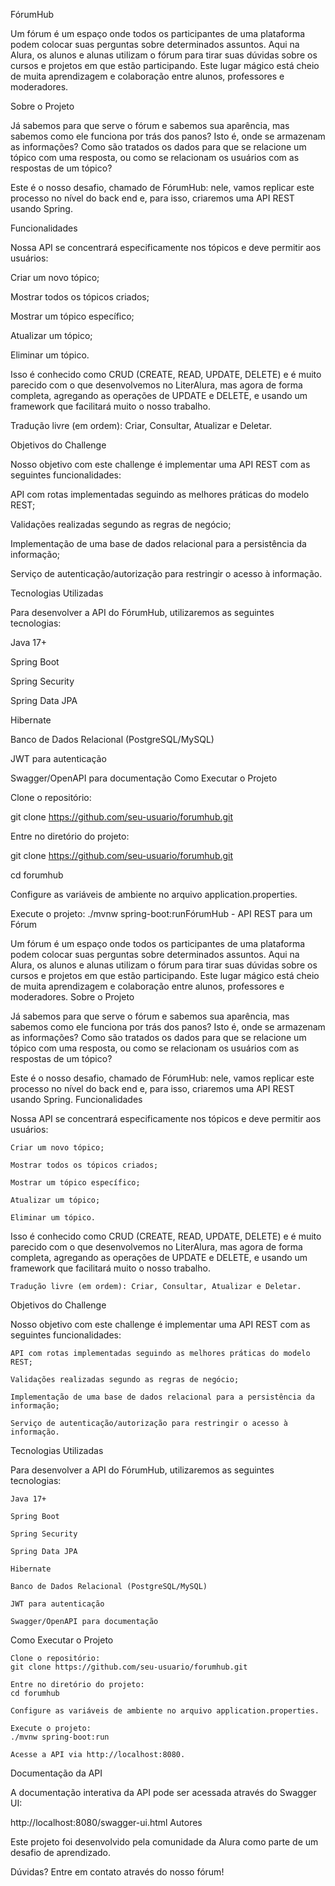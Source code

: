FórumHub

Um fórum é um espaço onde todos os participantes de uma plataforma podem colocar suas perguntas sobre determinados assuntos. Aqui na Alura, os alunos e alunas utilizam o fórum para tirar suas dúvidas sobre os cursos e projetos em que estão participando. Este lugar mágico está cheio de muita aprendizagem e colaboração entre alunos, professores e moderadores.

Sobre o Projeto

Já sabemos para que serve o fórum e sabemos sua aparência, mas sabemos como ele funciona por trás dos panos? Isto é, onde se armazenam as informações? Como são tratados os dados para que se relacione um tópico com uma resposta, ou como se relacionam os usuários com as respostas de um tópico?

Este é o nosso desafio, chamado de FórumHub: nele, vamos replicar este processo no nível do back end e, para isso, criaremos uma API REST usando Spring.

Funcionalidades

Nossa API se concentrará especificamente nos tópicos e deve permitir aos usuários:

Criar um novo tópico;

Mostrar todos os tópicos criados;

Mostrar um tópico específico;

Atualizar um tópico;

Eliminar um tópico.

Isso é conhecido como CRUD (CREATE, READ, UPDATE, DELETE) e é muito parecido com o que desenvolvemos no LiterAlura, mas agora de forma completa, agregando as operações de UPDATE e DELETE, e usando um framework que facilitará muito o nosso trabalho.

Tradução livre (em ordem): Criar, Consultar, Atualizar e Deletar.

Objetivos do Challenge

Nosso objetivo com este challenge é implementar uma API REST com as seguintes funcionalidades:

API com rotas implementadas seguindo as melhores práticas do modelo REST;

Validações realizadas segundo as regras de negócio;

Implementação de uma base de dados relacional para a persistência da informação;

Serviço de autenticação/autorização para restringir o acesso à informação.

Tecnologias Utilizadas

Para desenvolver a API do FórumHub, utilizaremos as seguintes tecnologias:

Java 17+

Spring Boot

Spring Security

Spring Data JPA

Hibernate

Banco de Dados Relacional (PostgreSQL/MySQL)

JWT para autenticação

Swagger/OpenAPI para documentação
Como Executar o Projeto

Clone o repositório:

git clone https://github.com/seu-usuario/forumhub.git

Entre no diretório do projeto:

git clone https://github.com/seu-usuario/forumhub.git

cd forumhub

Configure as variáveis de ambiente no arquivo application.properties.

Execute o projeto:
./mvnw spring-boot:runFórumHub - API REST para um Fórum

Um fórum é um espaço onde todos os participantes de uma plataforma podem colocar suas perguntas sobre determinados assuntos. Aqui na Alura, os alunos e alunas utilizam o fórum para tirar suas dúvidas sobre os cursos e projetos em que estão participando. Este lugar mágico está cheio de muita aprendizagem e colaboração entre alunos, professores e moderadores.
Sobre o Projeto

Já sabemos para que serve o fórum e sabemos sua aparência, mas sabemos como ele funciona por trás dos panos? Isto é, onde se armazenam as informações? Como são tratados os dados para que se relacione um tópico com uma resposta, ou como se relacionam os usuários com as respostas de um tópico?

Este é o nosso desafio, chamado de FórumHub: nele, vamos replicar este processo no nível do back end e, para isso, criaremos uma API REST usando Spring.
Funcionalidades

Nossa API se concentrará especificamente nos tópicos e deve permitir aos usuários:

    Criar um novo tópico;

    Mostrar todos os tópicos criados;

    Mostrar um tópico específico;

    Atualizar um tópico;

    Eliminar um tópico.

Isso é conhecido como CRUD (CREATE, READ, UPDATE, DELETE) e é muito parecido com o que desenvolvemos no LiterAlura, mas agora de forma completa, agregando as operações de UPDATE e DELETE, e usando um framework que facilitará muito o nosso trabalho.

    Tradução livre (em ordem): Criar, Consultar, Atualizar e Deletar.

Objetivos do Challenge

Nosso objetivo com este challenge é implementar uma API REST com as seguintes funcionalidades:

    API com rotas implementadas seguindo as melhores práticas do modelo REST;

    Validações realizadas segundo as regras de negócio;

    Implementação de uma base de dados relacional para a persistência da informação;

    Serviço de autenticação/autorização para restringir o acesso à informação.

Tecnologias Utilizadas

Para desenvolver a API do FórumHub, utilizaremos as seguintes tecnologias:

    Java 17+

    Spring Boot

    Spring Security

    Spring Data JPA

    Hibernate

    Banco de Dados Relacional (PostgreSQL/MySQL)

    JWT para autenticação

    Swagger/OpenAPI para documentação

Como Executar o Projeto

    Clone o repositório:
    git clone https://github.com/seu-usuario/forumhub.git

    Entre no diretório do projeto:
    cd forumhub

    Configure as variáveis de ambiente no arquivo application.properties.

    Execute o projeto:
    ./mvnw spring-boot:run

    Acesse a API via http://localhost:8080.

Documentação da API

A documentação interativa da API pode ser acessada através do Swagger UI:

http://localhost:8080/swagger-ui.html
Autores

Este projeto foi desenvolvido pela comunidade da Alura como parte de um desafio de aprendizado.

Dúvidas? Entre em contato através do nosso fórum!
